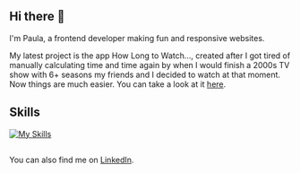 ## Hi there 👋

I'm Paula, a frontend developer making fun and responsive websites.

My latest project is the app How Long to Watch…, created after I got tired of manually calculating time and time again by when I would finish a 2000s TV show with 6+ seasons my friends and I decided to watch at that moment. Now things are much easier. You can take a look at it [here](https://github.com/alcantarapaula/how-long-to-watch). 


## Skills

[![My Skills](https://skillicons.dev/icons?i=html,css,js,bootstrap,figma)](https://skillicons.dev)


##

You can also find me on [LinkedIn](https://www.linkedin.com/in/alcantarapaula/).


<!--
**alcantara-paula/alcantara-paula** is a ✨ _special_ ✨ repository because its `README.md` (this file) appears on your GitHub profile.

Here are some ideas to get you started:

- 🔭 I’m currently working on ...
- 🌱 I’m currently learning ...
- 👯 I’m looking to collaborate on ...
- 🤔 I’m looking for help with ...
- 💬 Ask me about ...
- 📫 How to reach me: ...
- 😄 Pronouns: ...
- ⚡ Fun fact: ...
-->
